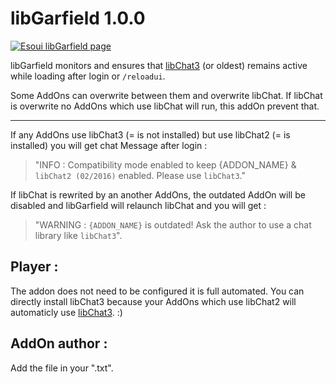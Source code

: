 libGarfield 1.0.0
=============

[![Esoui libGarfield page](https://img.shields.io/badge/esoui.com-libGarfield-green.svg)](https://www.esoui.com/downloads/fileinfo.php?id=2209)

libGarfield monitors and ensures that [libChat3][1] (or oldest) remains active while loading after login or `/reloadui`.

Some AddOns can overwrite between them and overwrite libChat.
If libChat is overwrite no AddOns which use libChat will run, this addOn prevent that.

-----------

If any AddOns use libChat3 (= is not installed) but use libChat2 (= is installed) you will get chat Message after login :

> "INFO : Compatibility mode enabled to keep {ADDON_NAME} & `libChat2 (02/2016)` enabled. Please use `libChat3`."

If libChat is rewrited by an another AddOns, the outdated AddOn will be disabled and libGarfield will relaunch libChat and you will get :

> "WARNING : `{ADDON_NAME}` is outdated! Ask the author to use a chat library like `libChat3`".

## Player :

The addon does not need to be configured it is full automated.
You can directly install libChat3 because your AddOns which use libChat2 will automaticly use [libChat3][1]. :)

## AddOn author :

Add the file in your ".txt".

[1]: https://github.com/GuimDev/libChat3

